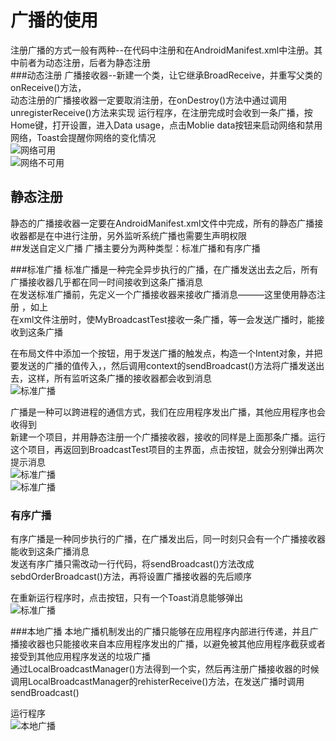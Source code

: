 # 广播的使用
注册广播的方式一般有两种--在代码中注册和在AndroidManifest.xml中注册。其中前者为动态注册，后者为静态注册  
###动态注册
广播接收器--新建一个类，让它继承BroadReceive，并重写父类的onReceive()方法，  
动态注册的广播接收器一定要取消注册，在onDestroy()方法中通过调用unregisterReceive()方法来实现
运行程序，在注册完成时会收到一条广播，按Home键，打开设置，进入Data usage，点击Moblie data按钮来启动网络和禁用网络，Toast会提醒你网络的变化情况  
![网络可用](/img/捕获.PNG)  
![网络不可用](/img/捕获1.PNG)  

## 静态注册
静态的广播接收器一定要在AndroidManifest.xml文件中完成，所有的静态广播接收器都是在<receiver>中进行注册，另外监听系统广播也需要生声明权限  
##发送自定义广播
广播主要分为两种类型：标准广播和有序广播

###标准广播
标准广播是一种完全异步执行的广播，在广播发送出去之后，所有广播接收器几乎都在同一时间接收到这条广播消息  
在发送标准广播前，先定义一个广播接收器来接收广播消息———这里使用静态注册 ，如上  
在xml文件注册时，使MyBroadcastTest接收一条广播，等一会发送广播时，能接收到这条广播           

在布局文件中添加一个按钮，用于发送广播的触发点，构造一个Intent对象，并把要发送的广播的值传入，，然后调用context的sendBroadcast()方法将广播发送出去，这样，所有监听这条广播的接收器都会收到消息  
![标准广播](/img/捕获3.PNG)  

广播是一种可以跨进程的通信方式，我们在应用程序发出广播，其他应用程序也会收得到  
新建一个项目，并用静态注册一个广播接收器，接收的同样是上面那条广播。运行这个项目，再返回到BroadcastTest项目的主界面，点击按钮，就会分别弹出两次提示消息  
![标准广播](/img/捕获3.PNG)  
![标准广播](/img/捕获4.PNG)

### 有序广播
有序广播是一种同步执行的广播，在广播发出后，同一时刻只会有一个广播接收器能收到这条广播消息  
发送有序广播只需改动一行代码，将sendBroadcast()方法改成sebdOrderBroadcast()方法，再将设置广播接收器的先后顺序


在重新运行程序时，点击按钮，只有一个Toast消息能够弹出  
![标准广播](/img/捕获3.PNG)  

###本地广播
本地广播机制发出的广播只能够在应用程序内部进行传递，并且广播接收器也只能接收来自本应用程序发出的广播，以避免被其他应用程序截获或者接受到其他应用程序发送的垃圾广播  
通过LocalBroadcastManager()方法得到一个实，然后再注册广播接收器的时候调用LocalBroadcastManager的rehisterReceive()方法，在发送广播时调用sendBroadcast()  

运行程序  
![本地广播](/img/捕获5.PNG)
